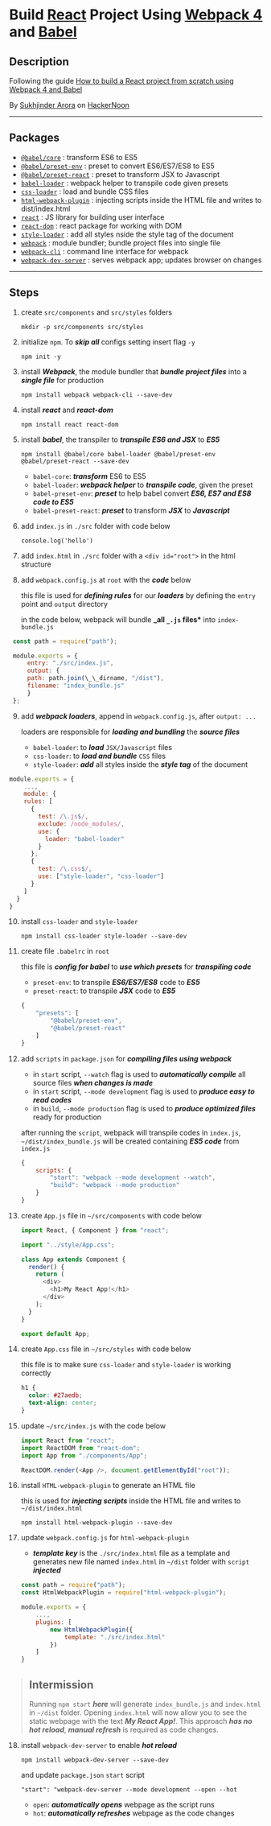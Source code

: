 # Build [React](https://reactjs.org/) Project Using [Webpack 4](https://webpack.js.org/) and [Babel](https://babeljs.io/)

## Description

Following the guide [How to build a React project from scratch using Webpack 4 and Babel](https://hackernoon.com/how-to-build-a-react-project-from-scratch-using-webpack-4-and-babel-56d4a26afd32)

By [Sukhjinder Arora](https://hackernoon.com/@Sukhjinder) on [HackerNoon](https://hackernoon.com/)

---

## Packages

- [`@babel/core`](https://babeljs.io/docs/en/babel-core) : transform ES6 to ES5
- [`@babel/preset-env`](https://babeljs.io/docs/en/babel-preset-env) : preset to convert ES6/ES7/ES8 to ES5
- [`@babel/preset-react`](https://babeljs.io/docs/en/babel-preset-react) : preset to transform JSX to Javascript
- [`babel-loader`](https://github.com/babel/babel-loader) : webpack helper to transpile code given presets
- [`css-loader`](https://github.com/webpack-contrib/css-loader) : load and bundle CSS files
- [`html-webpack-plugin`](https://webpack.js.org/plugins/html-webpack-plugin/) : injecting scripts inside the HTML file and writes to dist/index.html
- [`react`](https://github.com/facebook/react) : JS library for building user interface
- [`react-dom`](https://github.com/facebook/react/tree/master/packages/react-dom) : react package for working with DOM
- [`style-loader`](https://github.com/webpack-contrib/style-loader) : add all styles nside the style tag of the document
- [`webpack`](https://github.com/webpack/webpack) : module bundler; bundle project files into single file
- [`webpack-cli`](https://github.com/webpack/webpack-cli) : command line interface for webpack
- [`webpack-dev-server`](https://github.com/webpack/webpack-dev-server) : serves webpack app; updates browser on changes

---

## Steps

1. create `src/components` and `src/styles` folders

   `mkdir -p src/components src/styles`

2. initialize `npm`. To **_skip all_** configs setting insert flag `-y`

   `npm init -y`

3. install **_Webpack_**, the module bundler that **_bundle project files_** into a **_single file_** for production

   `npm install webpack webpack-cli --save-dev`

4. install **_react_** and **_react-dom_**

   `npm install react react-dom`

5. install **_babel_**, the transpiler to **_transpile ES6 and JSX_** to **_ES5_**

   `npm install @babel/core babel-loader @babel/preset-env @babel/preset-react --save-dev`

   - `babel-core`: **_transform_** ES6 to ES5
   - `babel-loader`: **_webpack helper_** to **_transpile code_**, given the preset
   - `babel-preset-env`: **_preset_** to help babel convert **_ES6, ES7 and ES8 code to ES5_**
   - `babel-preset-react`: **_preset_** to transform **_JSX_** to **_Javascript_**

6. add `index.js` in `./src` folder with code below

   `console.log('hello')`

7. add `index.html` in `./src` folder with a `<div id="root">` in the html structure

8. add `webpack.config.js` at `root` with the **_code_** below

   this file is used for **_defining rules_** for our **_loaders_** by defining the `entry` point and `output` directory

   in the code below, webpack will bundle **_all `_.js` files\*** into `index-bundle.js`

```javascript
 const path = require("path");

 module.exports = {
     entry: "./src/index.js",
     output: {
     path: path.join(\_\_dirname, "/dist"),
     filename: "index_bundle.js"
     }
 };
```

9. add **_webpack loaders_**, append in `webpack.config.js`, after `output: ...`

   loaders are responsible for **_loading and bundling_** the **_source files_**

   - `babel-loader`: to **_load_** `JSX/Javascript` files
   - `css-loader`: to **_load and bundle_** `CSS` files
   - `style-loader`: **_add_** all styles inside the **_style tag_** of the document

```javascript
module.exports = {
    ...,
    module: {
    rules: [
      {
        test: /\.js$/,
        exclude: /node_modules/,
        use: {
          loader: "babel-loader"
        }
      },
      {
        test: /\.css$/,
        use: ["style-loader", "css-loader"]
      }
    ]
  }
}
```

10. install `css-loader` and `style-loader`

    `npm install css-loader style-loader --save-dev`

11. create file `.babelrc` in `root`

    this file is **_config for babel_** to **_use which presets_** for **_transpiling code_**

    - `preset-env`: to transpile **_ES6/ES7/ES8_** code to **_ES5_**
    - `preset-react`: to transpile **_JSX_** code to **_ES5_**

    ```javascript
    {
        "presets": [
            "@babel/preset-env",
            "@babel/preset-react"
        ]
    }
    ```

12. add `scripts` in `package.json` for **_compiling files using webpack_**

    - in `start` script, `--watch` flag is used to **_automatically compile_** all source files **_when changes is made_**
    - in `start` script, `--mode development` flag is used to **_produce easy to read codes_**
    - in `build`, `--mode production` flag is used to **_produce optimized files_** ready for production

    after running the `script`, webpack will transpile codes in `index.js`, `~/dist/index_bundle.js` will be created containing **_ES5 code_** from `index.js`

    ```javascript
    {
        scripts: {
            "start": "webpack --mode development --watch",
            "build": "webpack --mode production"
        }
    }
    ```

13. create `App.js` file in `~/src/components` with code below

    ```javascript
    import React, { Component } from "react";

    import "../style/App.css";

    class App extends Component {
      render() {
        return (
          <div>
            <h1>My React App!</h1>
          </div>
        );
      }
    }

    export default App;
    ```

14. create `App.css` file in `~/src/styles` with code below

    this file is to make sure `css-loader` and `style-loader` is working correctly

    ```css
    h1 {
      color: #27aedb;
      text-align: center;
    }
    ```

15. update `~/src/index.js` with the code below

    ```javascript
    import React from "react";
    import ReactDOM from "react-dom";
    import App from "./components/App";

    ReactDOM.render(<App />, document.getElementById("root"));
    ```

16. install `HTML-webpack-plugin` to generate an HTML file

    this is used for **_injecting scripts_** inside the HTML file and writes to `~/dist/index.html`

    `npm install html-webpack-plugin --save-dev`

17. update `webpack.config.js` for `html-webpack-plugin`

    - **_template key_** is the `./src/index.html` file as a template and generates new file named `index.html` in `~/dist` folder with `script` **_injected_**

    ```javascript
    const path = require("path");
    const HtmlWebpackPlugin = require("html-webpack-plugin");

    module.exports = {
        ...,
        plugins: [
            new HtmlWebpackPlugin({
                template: "./src/index.html"
            })
        ]
    }
    ```

> ## Intermission
>
> Running `npm start` **_here_** will generate `index_bundle.js` and `index.html` in `~/dist` folder.
> Opening `index.html` will now allow you to see the static webpage with the text **_My React App!_**.
> This approach **_has no hot reload_**, **_manual refresh_** is required as code changes.

18. install `webpack-dev-server` to enable **_hot reload_**

    `npm install webpack-dev-server --save-dev`

    and update `package.json` `start` script

    `"start": "webpack-dev-server --mode development --open --hot`

    - `open`: **_automatically opens_** webpage as the script runs
    - `hot`: **_automatically refreshes_** webpage as the code changes
